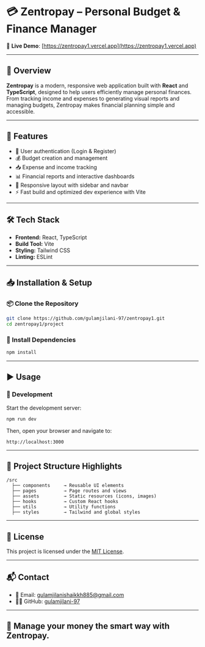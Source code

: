 
# 💳 Zentropay – Personal Budget & Finance Manager  
🚀 **Live Demo**: [https://zentropay1.vercel.app](https://zentropay1.vercel.app)

---

## 📌 Overview  

**Zentropay** is a modern, responsive web application built with **React** and **TypeScript**, designed to help users efficiently manage personal finances. From tracking income and expenses to generating visual reports and managing budgets, Zentropay makes financial planning simple and accessible.

---

## 🎯 Features

- 🔐 User authentication (Login & Register)
- 💰 Budget creation and management
- 📥 Expense and income tracking
- 📊 Financial reports and interactive dashboards
- 🧭 Responsive layout with sidebar and navbar
- ⚡ Fast build and optimized dev experience with Vite

---

## 🛠️ Tech Stack

- **Frontend:** React, TypeScript
- **Build Tool:** Vite
- **Styling:** Tailwind CSS
- **Linting:** ESLint

---

## 📥 Installation & Setup

### 📦 Clone the Repository

```bash
git clone https://github.com/gulamjilani-97/zentropay1.git
cd zentropay1/project
````

### 🔧 Install Dependencies

```bash
npm install
```

---

## ▶️ Usage

### 🧪 Development

Start the development server:

```bash
npm run dev
```

Then, open your browser and navigate to:

```
http://localhost:3000
```

---

## 📁 Project Structure Highlights

```
/src
  ├── components     → Reusable UI elements
  ├── pages          → Page routes and views
  ├── assets         → Static resources (icons, images)
  ├── hooks          → Custom React hooks
  ├── utils          → Utility functions
  ├── styles         → Tailwind and global styles
```

---

## 📄 License

This project is licensed under the [MIT License](LICENSE).

---

## 📬 Contact

* 📩 Email: [gulamjilanishaikkh885@gmail.com](mailto:gulamjilanishaikkh885@gmail.com)
* 🧑‍💻 GitHub: [gulamjilani-97](https://github.com/gulamjilani-97)

---

## 💼 Manage your money the smart way with **Zentropay**.

```


